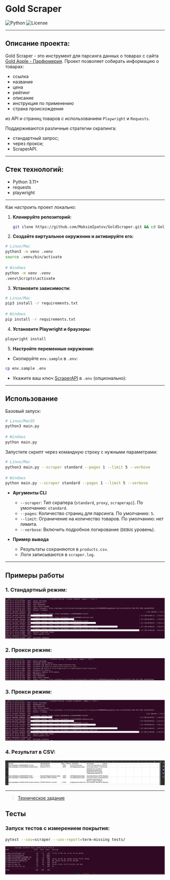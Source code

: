 # Gold Scraper

![Python](https://img.shields.io/badge/python-3.11%2B-blue.svg)
![License](https://img.shields.io/badge/license-MIT-green.svg)

---

## Описание проекта:

Gold Scraper - это инструмент для парсинга данных о товарах с сайта
[Gold Apple - Парфюмерия](https://goldapple.ru/parfjumerija).
Проект позволяет собирать информацию о товарах:

- ссылка
- название
- цена
- рейтинг
- описание
- инструкция по применению
- страна происхождения

из API и страниц товаров с использованием `Playwright` и `Requests`.

Поддерживаются различные стратегии скрапинга:

- стандартный запрос;
- через прокси;
- ScraperAPI.

---

## Стек технологий:

- Python 3.11+
- requests
- playwright

---

Как настроить проект локально:

1. **Клонируйте репозиторий:**

   ```bash
   git clone https://github.com/MaksimIpatov/GoldScraper.git && cd GoldScraper
   ```

2. **Создайте виртуальное окружение и активируйте его:**

```bash
# Linux/Mac
python3 -m venv .venv
source .venv/bin/activate

# Windows
python -m venv .venv
.venv\Scripts\activate     
```

3. **Установите зависимости:**

```bash
# Linux/Mac
pip3 install -r requirements.txt

# Windows
pip install -r requirements.txt
```

4. **Установите Playwright и браузеры:**

```bash
playwright install
```

5. **Настройте переменные окружения:**

- Скопируйте `env.sample` в `.env`:

```bash
cp env.sample .env
```

- Укажите ваш ключ [ScraperAPI](https://www.scraperapi.com/) в `.env` (опционально):

---

## Использование

Базовый запуск:

```bash
# Linux/MacOS
python3 main.py

# Windows
python main.py
```

Запустите скрипт через командную строку с нужными параметрами:

```bash
# Linux/Mac
python3 main.py --scraper standard --pages 1 --limit 5 --verbose

# Windows
python main.py --scraper standard --pages 1 --limit 5 --verbose
```

- **Аргументы CLI**
    - `--scraper`: Тип скрапера (`standard`, `proxy`, `scraperapi`). По умолчанию: `standard`.
    - `--pages`: Количество страниц для парсинга. По умолчанию: `5`.
    - `--limit`: Ограничение на количество товаров. По умолчанию: нет лимита.
    - `--verbose`: Включить подробное логирование (`DEBUG` уровень).

- **Пример вывода**
    - Результаты сохраняются в `products.csv`.
    - Логи записываются в `scraper.log`.

---

## Примеры работы

### 1. Стандартный режим:

![1.png](demo/screens/1.png)

### 2. Прокси режим:

![2.png](demo/screens/2.png)

### 3. Прокси режим:

![3.png](demo/screens/3.png)

### 4. Результат в CSV:

![4.png](demo/screens/4.png)

---

> [Техническое задание](./TASKS.md)

## Тесты

### Запуск тестов с измерением покрытия:

```bash
pytest --cov=scraper --cov-report=term-missing tests/
```

![5.png](demo/screens/5.png)
